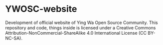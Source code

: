 # YWOSC-website
Development of official website of Ying Wa Open Source Community. This repository and code, things inside is licensed under a Creative Commons Attribution-NonCommercial-ShareAlike 4.0 International License (CC BY-NC-SA).
